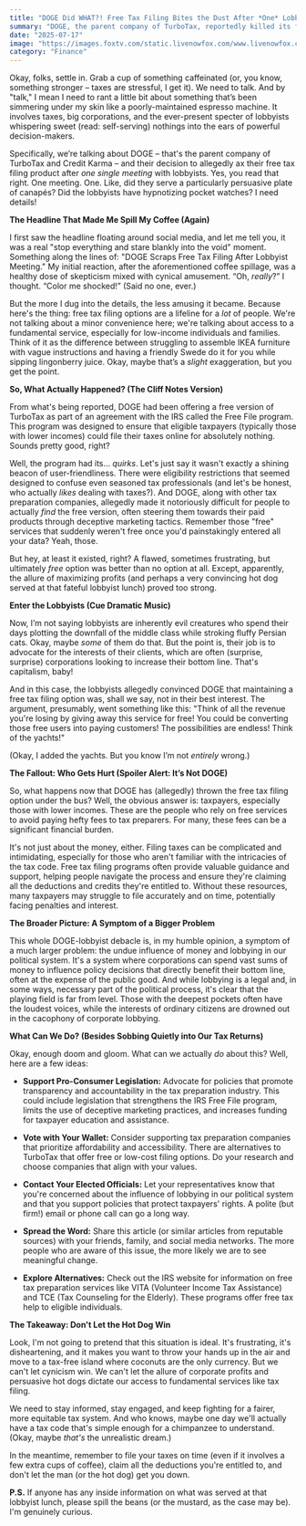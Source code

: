 ```yaml
---
title: "DOGE Did WHAT?! Free Tax Filing Bites the Dust After *One* Lobbyist Lunch 🌭"
summary: "DOGE, the parent company of TurboTax, reportedly killed its free tax filing product after a single meeting with lobbyists. We dive into the controversy, explore the potential impact on taxpayers, and ask: Was that hot dog *really* that convincing?"
date: "2025-07-17"
image: "https://images.foxtv.com/static.livenowfox.com/www.livenowfox.com/content/uploads/2024/11/1280/720/gettyimages-2183924303.jpg?ve=1&tl=1"
category: "Finance"
---
```


Okay, folks, settle in. Grab a cup of something caffeinated (or, you know, something stronger – taxes are stressful, I get it). We need to talk. And by "talk," I mean I need to rant a little bit about something that’s been simmering under my skin like a poorly-maintained espresso machine. It involves taxes, big corporations, and the ever-present specter of lobbyists whispering sweet (read: self-serving) nothings into the ears of powerful decision-makers.

Specifically, we’re talking about DOGE – that's the parent company of TurboTax and Credit Karma – and their decision to allegedly ax their free tax filing product after _one single meeting_ with lobbyists. Yes, you read that right. One meeting. One. Like, did they serve a particularly persuasive plate of canapés? Did the lobbyists have hypnotizing pocket watches? I need details!

**The Headline That Made Me Spill My Coffee (Again)**

I first saw the headline floating around social media, and let me tell you, it was a real "stop everything and stare blankly into the void" moment. Something along the lines of: "DOGE Scraps Free Tax Filing After Lobbyist Meeting." My initial reaction, after the aforementioned coffee spillage, was a healthy dose of skepticism mixed with cynical amusement. “Oh, _really_?” I thought. “Color me shocked!” (Said no one, ever.)

But the more I dug into the details, the less amusing it became. Because here's the thing: free tax filing options are a lifeline for a _lot_ of people. We're not talking about a minor convenience here; we're talking about access to a fundamental service, especially for low-income individuals and families. Think of it as the difference between struggling to assemble IKEA furniture with vague instructions and having a friendly Swede do it for you while sipping lingonberry juice. Okay, maybe that’s a _slight_ exaggeration, but you get the point.

**So, What Actually Happened? (The Cliff Notes Version)**

From what's being reported, DOGE had been offering a free version of TurboTax as part of an agreement with the IRS called the Free File program. This program was designed to ensure that eligible taxpayers (typically those with lower incomes) could file their taxes online for absolutely nothing. Sounds pretty good, right?

Well, the program had its… _quirks_. Let's just say it wasn't exactly a shining beacon of user-friendliness. There were eligibility restrictions that seemed designed to confuse even seasoned tax professionals (and let's be honest, who actually _likes_ dealing with taxes?). And DOGE, along with other tax preparation companies, allegedly made it notoriously difficult for people to actually _find_ the free version, often steering them towards their paid products through deceptive marketing tactics. Remember those "free" services that suddenly weren't free once you'd painstakingly entered all your data? Yeah, those.

But hey, at least it existed, right? A flawed, sometimes frustrating, but ultimately _free_ option was better than no option at all. Except, apparently, the allure of maximizing profits (and perhaps a very convincing hot dog served at that fateful lobbyist lunch) proved too strong.

**Enter the Lobbyists (Cue Dramatic Music)**

Now, I’m not saying lobbyists are inherently evil creatures who spend their days plotting the downfall of the middle class while stroking fluffy Persian cats. Okay, maybe _some_ of them do that. But the point is, their job is to advocate for the interests of their clients, which are often (surprise, surprise) corporations looking to increase their bottom line. That's capitalism, baby!

And in this case, the lobbyists allegedly convinced DOGE that maintaining a free tax filing option was, shall we say, not in their best interest. The argument, presumably, went something like this: "Think of all the revenue you're losing by giving away this service for free! You could be converting those free users into paying customers! The possibilities are endless! Think of the yachts!"

(Okay, I added the yachts. But you know I’m not _entirely_ wrong.)

**The Fallout: Who Gets Hurt (Spoiler Alert: It’s Not DOGE)**

So, what happens now that DOGE has (allegedly) thrown the free tax filing option under the bus? Well, the obvious answer is: taxpayers, especially those with lower incomes. These are the people who rely on free services to avoid paying hefty fees to tax preparers. For many, these fees can be a significant financial burden.

It's not just about the money, either. Filing taxes can be complicated and intimidating, especially for those who aren't familiar with the intricacies of the tax code. Free tax filing programs often provide valuable guidance and support, helping people navigate the process and ensure they're claiming all the deductions and credits they're entitled to. Without these resources, many taxpayers may struggle to file accurately and on time, potentially facing penalties and interest.

**The Broader Picture: A Symptom of a Bigger Problem**

This whole DOGE-lobbyist debacle is, in my humble opinion, a symptom of a much larger problem: the undue influence of money and lobbying in our political system. It's a system where corporations can spend vast sums of money to influence policy decisions that directly benefit their bottom line, often at the expense of the public good. And while lobbying is a legal and, in some ways, necessary part of the political process, it's clear that the playing field is far from level. Those with the deepest pockets often have the loudest voices, while the interests of ordinary citizens are drowned out in the cacophony of corporate lobbying.

**What Can We Do? (Besides Sobbing Quietly into Our Tax Returns)**

Okay, enough doom and gloom. What can we actually _do_ about this? Well, here are a few ideas:

- **Support Pro-Consumer Legislation:** Advocate for policies that promote transparency and accountability in the tax preparation industry. This could include legislation that strengthens the IRS Free File program, limits the use of deceptive marketing practices, and increases funding for taxpayer education and assistance.

- **Vote with Your Wallet:** Consider supporting tax preparation companies that prioritize affordability and accessibility. There are alternatives to TurboTax that offer free or low-cost filing options. Do your research and choose companies that align with your values.

- **Contact Your Elected Officials:** Let your representatives know that you're concerned about the influence of lobbying in our political system and that you support policies that protect taxpayers' rights. A polite (but firm!) email or phone call can go a long way.

- **Spread the Word:** Share this article (or similar articles from reputable sources) with your friends, family, and social media networks. The more people who are aware of this issue, the more likely we are to see meaningful change.

- **Explore Alternatives:** Check out the IRS website for information on free tax preparation services like VITA (Volunteer Income Tax Assistance) and TCE (Tax Counseling for the Elderly). These programs offer free tax help to eligible individuals.

**The Takeaway: Don't Let the Hot Dog Win**

Look, I'm not going to pretend that this situation is ideal. It's frustrating, it's disheartening, and it makes you want to throw your hands up in the air and move to a tax-free island where coconuts are the only currency. But we can't let cynicism win. We can't let the allure of corporate profits and persuasive hot dogs dictate our access to fundamental services like tax filing.

We need to stay informed, stay engaged, and keep fighting for a fairer, more equitable tax system. And who knows, maybe one day we'll actually have a tax code that's simple enough for a chimpanzee to understand. (Okay, maybe _that's_ the unrealistic dream.)

In the meantime, remember to file your taxes on time (even if it involves a few extra cups of coffee), claim all the deductions you're entitled to, and don't let the man (or the hot dog) get you down.

**P.S.** If anyone has any inside information on what was served at that lobbyist lunch, please spill the beans (or the mustard, as the case may be). I'm genuinely curious.
